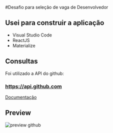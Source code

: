 #Desafio para seleção de vaga de Desenvolvedor

## Usei para construir a aplicação

- Visual Studio Code 
- ReactJS
- Materialize

## Consultas

Foi utilizado a API do github:

### https://api.github.com
[Documentação](https://developer.github.com/v3/)

## Preview
![preview github](https://user-images.githubusercontent.com/49216154/86484931-bf5de080-bd2d-11ea-80f2-fb102c48f131.png)
